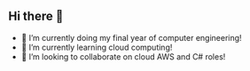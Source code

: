 ## Hi there 👋
- 🔭 I’m currently doing my final year of computer engineering!
- 🌱 I’m currently learning cloud computing!
- 👯 I’m looking to collaborate on cloud AWS and C# roles!

<!--
**JulaleAbdulale/JulaleAbdulale** is a ✨ _special_ ✨ repository because its `README.md` (this file) appears on your GitHub profile.

Here are some ideas to get you started:

- 🔭 I’m currently working on ...
- 🌱 I’m currently learning ...
- 👯 I’m looking to collaborate on ...
- 🤔 I’m looking for help with ...
- 💬 Ask me about ...
- 📫 How to reach me: ...
- 😄 Pronouns: ...
- ⚡ Fun fact: ...
-->
